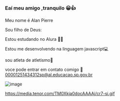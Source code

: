 ### Eaí meu amigo ,tranquilo  😀👍

Meu nome é Alan Pierre

Sou filho de Deus:

Estou estudando no Alura 👨‍🎓

Estou me desenvolvendo na linguagem javascript💻

sou atleta de atletismo🏃

voce pode entrar em contato comigo 📧 00001251434312sp@al.educacao.sp.gov.br









![image](https://github.com/Alanpierr/Alanpierr/assets/170682698/b50d34e0-3797-4631-ae3b-73acaa94d73c)



https://media.tenor.com/TM0Xkja0docAAAAj/cr7-si.gif
